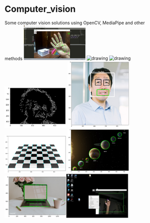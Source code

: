 # Computer_vision
Some computer vision solutions using OpenCV, MediaPipe and other methods
<img src="Hand_gesture_reco/images/sample1.jpg" alt="drawing" style="width:200px;"/> <img src="Volume_adjust_using_fingers/images2/1.jpg" alt="drawing" style="width:200px;"/> <img src="Volume_adjust_using_fingers/images2/2.jpg" alt="drawing" style="width:200px;"/> <img src="Canny_edge_detection/output.png" alt="drawing" style="width:200px;"/> <img src="Haar_cascade_classifier/output2.png" alt="drawing" style="width:200px;"/> <img src="Harris_corner_detection/output3.png" alt="drawing" style="width:200px;"/>  <img src="Hough_circle_(detecting planets)/output4.png" alt="drawing" style="width:200px;"/> <img src="Hough_transform/download.png" alt="drawing" style="width:200px;"/><img src="Controlling mouse with hand/1.png" alt="drawing" style="width:200px;"/>

